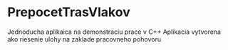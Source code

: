 # PrepocetTrasVlakov
Jednoducha aplikaica na demonstraciu prace v C++
Aplikacia vytvorena ako riesenie ulohy na zaklade pracovneho pohovoru
